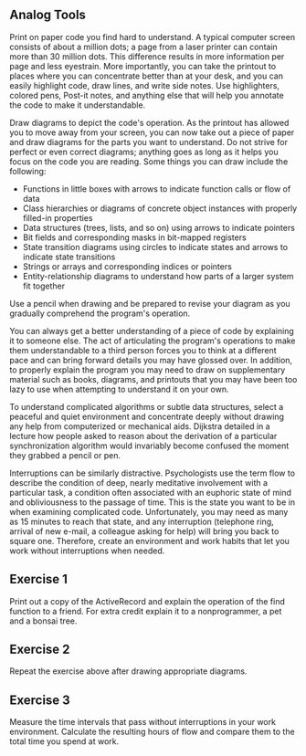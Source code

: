 ## Analog Tools

Print on paper code you find hard to understand. A typical computer screen consists of about a million dots; a page from a laser printer can contain more than 30 million dots. This difference results in more information per page and less eyestrain. More importantly, you can take the printout to places where you can concentrate better than at your desk, and you can easily highlight code, draw lines, and write side notes. Use highlighters, colored pens, Post-it notes, and anything else that will help you annotate the code to make it understandable.

Draw diagrams to depict the code's operation. As the printout has allowed you to move away from your screen, you can now take out a piece of paper and draw diagrams for the parts you want to understand. Do not strive for perfect or even correct diagrams; anything goes as long as it helps you focus on the code you are reading. Some things you can draw include the following:

- Functions in little boxes with arrows to indicate function calls or flow of data
- Class hierarchies or diagrams of concrete object instances with properly filled-in properties
- Data structures (trees, lists, and so on) using arrows to indicate pointers
- Bit fields and corresponding masks in bit-mapped registers
- State transition diagrams using circles to indicate states and arrows to indicate state transitions
- Strings or arrays and corresponding indices or pointers
- Entity-relationship diagrams to understand how parts of a larger system fit together

Use a pencil when drawing and be prepared to revise your diagram as you gradually comprehend the program's operation.

You can always get a better understanding of a piece of code by explaining it to someone else. The act of articulating the program's operations to make them understandable to a third person forces you to think at a different pace and can bring forward details you may have glossed over. In addition, to properly explain the program you may need to draw on supplementary material such as books, diagrams, and printouts that you may have been too lazy to use when attempting to understand it on your own.

To understand complicated algorithms or subtle data structures, select a peaceful and quiet environment and concentrate deeply without drawing any help from computerized or mechanical aids. Dijkstra detailed in a lecture how people asked to reason about the derivation of a particular synchronization algorithm would invariably become confused the moment they grabbed a pencil or pen.

Interruptions can be similarly distractive. Psychologists use the term flow to describe the condition of deep, nearly meditative involvement with a particular task, a condition often associated with an euphoric state of mind and obliviousness to the passage of time. This is the state you want to be in when examining complicated code. Unfortunately, you may need as many as 15 minutes to reach that state, and any interruption (telephone ring, arrival of new e-mail, a colleague asking for help) will bring you back to square one. Therefore, create an environment and work habits that let you work without interruptions when needed.

## Exercise 1

Print out a copy of the ActiveRecord and explain the operation of the find function to a
friend. For extra credit explain it to a nonprogrammer, a pet and a bonsai tree.

## Exercise 2

Repeat the exercise above after drawing appropriate diagrams.

## Exercise 3

Measure the time intervals that pass without interruptions in your work environment. Calculate the resulting hours of flow and compare them to the total time you spend at work.
